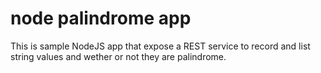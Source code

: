# node palindrome app

This is sample NodeJS app that expose a REST service to record and list string values and wether or not they are palindrome.